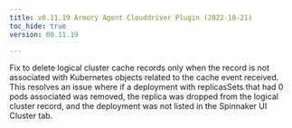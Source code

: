 ```yaml
---
title: v0.11.19 Armory Agent Clouddriver Plugin (2022-10-21)
toc_hide: true
version: 00.11.19

---
```


Fix to delete logical cluster cache records only when the record is not associated with Kubernetes objects related to the cache event received. This resolves an issue where if a deployment with replicasSets that had 0 pods associated was removed, the replica was dropped from the logical cluster record, and the deployment was not listed in the Spinnaker UI Cluster tab.
